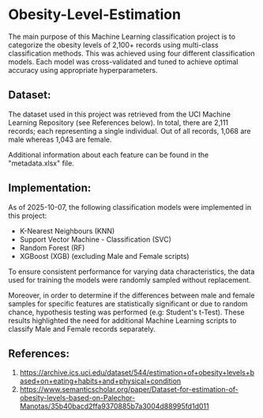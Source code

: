 # Obesity-Level-Estimation

The main purpose of this Machine Learning classification project is to categorize the obesity levels of 2,100+ records using multi-class classification methods. This was achieved using four different classification models. Each model was cross-validated and tuned to achieve optimal accuracy using appropriate hyperparameters.

## Dataset:

The dataset used in this project was retrieved from the UCI Machine Learning Repository (see References below). In total, there are 2,111 records; each representing a single individual. Out of all records, 1,068 are male whereas 1,043 are female. 

Additional information about each feature can be found in the "metadata.xlsx" file.

## Implementation:

As of 2025-10-07, the following classification models were implemented in this project:

- K-Nearest Neighbours (KNN)
- Support Vector Machine - Classification (SVC)
- Random Forest (RF)
- XGBoost (XGB) (excluding Male and Female scripts)

To ensure consistent performance for varying data characteristics, the data used for training the models were randomly sampled without replacement.

Moreover, in order to determine if the differences between male and female samples for specific features are statistically significant or due to random chance, hypothesis testing was performed (e.g: Student's t-Test). These results highlighted the need for additional Machine Learning scripts to classify Male and Female records separately.

## References:

1. https://archive.ics.uci.edu/dataset/544/estimation+of+obesity+levels+based+on+eating+habits+and+physical+condition
2. https://www.semanticscholar.org/paper/Dataset-for-estimation-of-obesity-levels-based-on-Palechor-Manotas/35b40bacd2ffa9370885b7a3004d88995fd1d011

